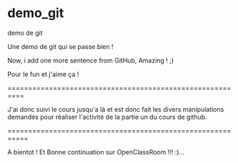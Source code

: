 # demo_git
demo de git

Une demo de git qui se passe bien ! 

Now, i add one more sentence from GitHub, Amazing ! ;)

Pour le fun et j'aime ça !

==========================================================

J'ai donc suivi le cours jusqu'a là et est donc fait les divers 
manipulations demandés pour réaliser l'activité de la partie un du cours de github.

===========================================================

A bientot ! 
Et
Bonne continuation sur OpenClassRoom !!! :)...
